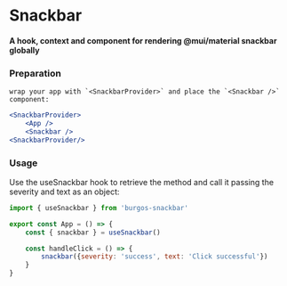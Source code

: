 # Snackbar
#### A hook, context and component for rendering @mui/material snackbar globally

### Preparation

	wrap your app with `<SnackbarProvider>` and place the `<Snackbar />` component:

```jsx
<SnackbarProvider>
    <App />
    <Snackbar />
<SnackbarProvider/>
```

### Usage

Use the useSnackbar hook to retrieve the method and call it passing the severity and text as an object:

```jsx
import { useSnackbar } from 'burgos-snackbar'

export const App = () => {
    const { snackbar } = useSnackbar()

    const handleClick = () => {
        snackbar({severity: 'success', text: 'Click successful'})
    }
}
```
